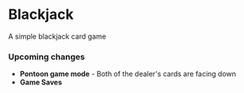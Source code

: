 # Blackjack

A simple blackjack card game

### Upcoming changes
- **Pontoon game mode** - Both of the dealer's cards are facing down
- **Game Saves**
